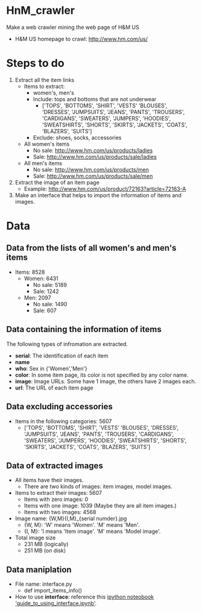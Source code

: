 # HnM_crawler
Make a web crawler mining the web page of H&amp;M US
* H&M US homepage to crawl: http://www.hm.com/us/

# Steps to do
1. Extract all the item links
   * Items to extract: 
     * women's, men's
     * Include: tops and bottoms that are not underwear
       * ['TOPS', 'BOTTOMS', 'SHIRT', 'VESTS' 'BLOUSES', 'DRESSES', 'JUMPSUITS', 'JEANS', 'PANTS', 'TROUSERS', 'CARDIGANS', 'SWEATERS', 'JUMPERS', 'HOODIES', 'SWEATSHIRTS', 'SHORTS', 'SKIRTS', 'JACKETS', 'COATS', 'BLAZERS', 'SUITS']
     * Exclude: shoes, socks, accessories 
   * All women's items
     * No sale: http://www.hm.com/us/products/ladies
     * Sale: http://www.hm.com/us/products/sale/ladies
   * All men's items
     * No sale: http://www.hm.com/us/products/men
     * Sale: http://www.hm.com/us/products/sale/men
2. Extract the image of an item page
   * Example: http://www.hm.com/us/product/72163?article=72163-A
3. Make an interface that helps to import the information of items and images.

# Data
## Data from the lists of all women's and men's items
* Items: 8528
  * Women: 6431
    * No sale: 5189
    * Sale: 1242
  * Men: 2097
    * No sale: 1490
    * Sale: 607

## Data containing the information of items
The following types of infromation are extracted.
* __serial__: The identification of each item
* __name__
* __who__: Sex in {'Women','Men'}
* __color__: In some item page, its color is not specified by any color name.
* __image__: Image URLs. Some have 1 image, the others have 2 images each.
* __url__: The URL of each item page

## Data excluding accessories
* Items in the following categories: 5607
  * ['TOPS', 'BOTTOMS', 'SHIRT', 'VESTS' 'BLOUSES', 'DRESSES', 'JUMPSUITS', 'JEANS', 'PANTS', 'TROUSERS', 'CARDIGANS', 'SWEATERS', 'JUMPERS', 'HOODIES', 'SWEATSHIRTS', 'SHORTS', 'SKIRTS', 'JACKETS', 'COATS', 'BLAZERS', 'SUITS'] 

## Data of extracted images
* All items have their images.
  * There are two kinds of images: item images, model images.
* Items to extract their images: 5607
  * Items with zero images: 0
  * Items with one image: 1039 (Maybe they are all item images.)
  * Items with two images: 4568
* Image name: {W,M}{I,M}\_{serial numder}.jpg
  * {W, M}: 'W' means 'Women'. 'M' means 'Men'.
  * {I, M}: 'I means 'Item image'. 'M' means 'Model image'.
* Total image size
  * 231 MB (logically)
  * 251 MB (on disk)


## Data maniplation
* File name: interface.py
  * def import\_items\_info()
* How to use __interface__: reference this [ipython noteobook 'guide\_to\_using\_interface.ipynb'](https://github.com/phoenix2718/HnM_crawler/blob/master/guide_to_using_interface.ipynb).

